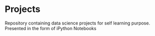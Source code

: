# Projects
Repository containing data science projects for self learning purpose. Presented in the form of iPython Notebooks
